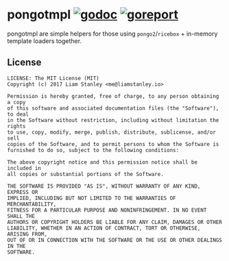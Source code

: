 # pongotmpl [![godoc](https://godoc.org/github.com/lrstanley/pongotmpl?status.png)](https://godoc.org/github.com/lrstanley/pongotmpl) [![goreport](https://goreportcard.com/badge/github.com/lrstanley/pongotmpl)](https://goreportcard.com/report/github.com/lrstanley/pongotmpl)

pongotmpl are simple helpers for those using `pongo2`/`ricebox` + in-memory
template loaders together.

## License

    LICENSE: The MIT License (MIT)
    Copyright (c) 2017 Liam Stanley <me@liamstanley.io>

    Permission is hereby granted, free of charge, to any person obtaining a copy
    of this software and associated documentation files (the "Software"), to deal
    in the Software without restriction, including without limitation the rights
    to use, copy, modify, merge, publish, distribute, sublicense, and/or sell
    copies of the Software, and to permit persons to whom the Software is
    furnished to do so, subject to the following conditions:

    The above copyright notice and this permission notice shall be included in
    all copies or substantial portions of the Software.

    THE SOFTWARE IS PROVIDED "AS IS", WITHOUT WARRANTY OF ANY KIND, EXPRESS OR
    IMPLIED, INCLUDING BUT NOT LIMITED TO THE WARRANTIES OF MERCHANTABILITY,
    FITNESS FOR A PARTICULAR PURPOSE AND NONINFRINGEMENT. IN NO EVENT SHALL THE
    AUTHORS OR COPYRIGHT HOLDERS BE LIABLE FOR ANY CLAIM, DAMAGES OR OTHER
    LIABILITY, WHETHER IN AN ACTION OF CONTRACT, TORT OR OTHERWISE, ARISING FROM,
    OUT OF OR IN CONNECTION WITH THE SOFTWARE OR THE USE OR OTHER DEALINGS IN THE
    SOFTWARE.
